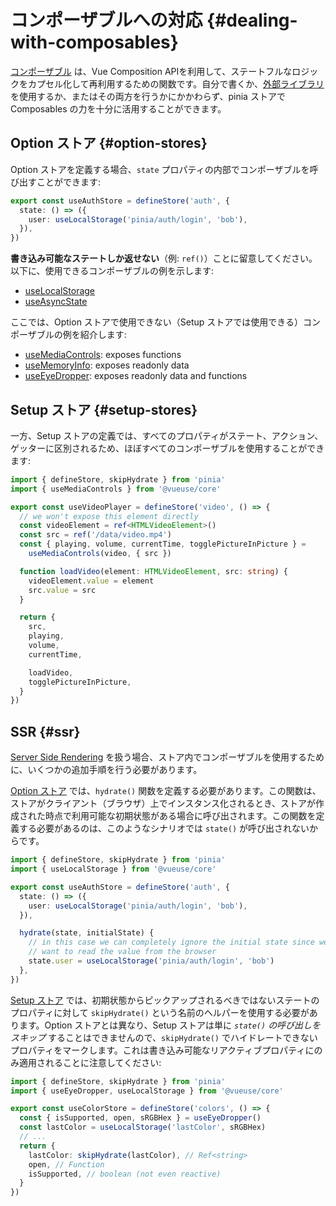 # コンポーザブルへの対応 {#dealing-with-composables}

[コンポーザブル](https://ja.vuejs.org/guide/reusability/composables.html#composables) は、Vue Composition APIを利用して、ステートフルなロジックをカプセル化して再利用するための関数です。自分で書くか、[外部ライブラリ](https://vueuse.org/) を使用するか、またはその両方を行うかにかかわらず、pinia ストアで Composables の力を十分に活用することができます。

## Option ストア {#option-stores}

Option ストアを定義する場合、`state` プロパティの内部でコンポーザブルを呼び出すことができます:

```ts
export const useAuthStore = defineStore('auth', {
  state: () => ({
    user: useLocalStorage('pinia/auth/login', 'bob'),
  }),
})
```

**書き込み可能なステートしか返せない**（例: `ref()`）ことに留意してください。以下に、使用できるコンポーザブルの例を示します:

- [useLocalStorage](https://vueuse.org/core/useLocalStorage/)
- [useAsyncState](https://vueuse.org/core/useAsyncState/)

ここでは、Option ストアで使用できない（Setup ストアでは使用できる）コンポーザブルの例を紹介します:

- [useMediaControls](https://vueuse.org/core/useMediaControls/): exposes functions
- [useMemoryInfo](https://vueuse.org/core/useMemory/): exposes readonly data
- [useEyeDropper](https://vueuse.org/core/useEyeDropper/): exposes readonly data and functions

## Setup ストア {#setup-stores}

一方、Setup ストアの定義では、すべてのプロパティがステート、アクション、ゲッターに区別されるため、ほぼすべてのコンポーザブルを使用することができます:

```ts
import { defineStore, skipHydrate } from 'pinia'
import { useMediaControls } from '@vueuse/core'

export const useVideoPlayer = defineStore('video', () => {
  // we won't expose this element directly
  const videoElement = ref<HTMLVideoElement>()
  const src = ref('/data/video.mp4')
  const { playing, volume, currentTime, togglePictureInPicture } =
    useMediaControls(video, { src })

  function loadVideo(element: HTMLVideoElement, src: string) {
    videoElement.value = element
    src.value = src
  }

  return {
    src,
    playing,
    volume,
    currentTime,

    loadVideo,
    togglePictureInPicture,
  }
})
```

## SSR {#ssr}

[Server Side Rendering](../ssr/index.md) を扱う場合、ストア内でコンポーザブルを使用するために、いくつかの追加手順を行う必要があります。

[Option ストア](#option-stores) では、`hydrate()` 関数を定義する必要があります。この関数は、ストアがクライアント（ブラウザ）上でインスタンス化されるとき、ストアが作成された時点で利用可能な初期状態がある場合に呼び出されます。この関数を定義する必要があるのは、このようなシナリオでは `state()` が呼び出されないからです。

```ts
import { defineStore, skipHydrate } from 'pinia'
import { useLocalStorage } from '@vueuse/core'

export const useAuthStore = defineStore('auth', {
  state: () => ({
    user: useLocalStorage('pinia/auth/login', 'bob'),
  }),

  hydrate(state, initialState) {
    // in this case we can completely ignore the initial state since we
    // want to read the value from the browser
    state.user = useLocalStorage('pinia/auth/login', 'bob')
  },
})
```

[Setup ストア](#setup-stores) では、初期状態からピックアップされるべきではないステートのプロパティに対して `skipHydrate()` という名前のヘルパーを使用する必要があります。Option ストアとは異なり、Setup ストアは単に _`state()` の呼び出しをスキップ_ することはできませんので、`skipHydrate()` でハイドレートできないプロパティをマークします。これは書き込み可能なリアクティブプロパティにのみ適用されることに注意してください:

```ts
import { defineStore, skipHydrate } from 'pinia'
import { useEyeDropper, useLocalStorage } from '@vueuse/core'

export const useColorStore = defineStore('colors', () => {
  const { isSupported, open, sRGBHex } = useEyeDropper()
  const lastColor = useLocalStorage('lastColor', sRGBHex)
  // ...
  return {
    lastColor: skipHydrate(lastColor), // Ref<string>
    open, // Function
    isSupported, // boolean (not even reactive)
  }
})
```
